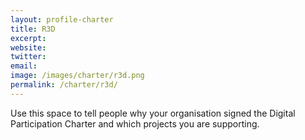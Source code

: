 ```yaml
---
layout: profile-charter
title: R3D
excerpt: 
website: 
twitter: 
email: 
image: /images/charter/r3d.png
permalink: /charter/r3d/
---
```


Use this space to tell people why your organisation signed the Digital Participation Charter and which projects you are supporting.